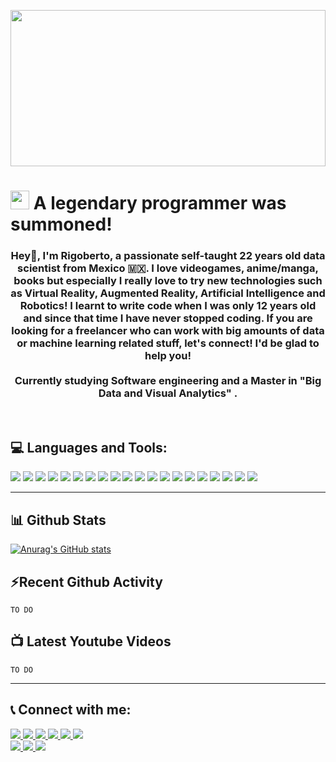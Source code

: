 <a href="#"><img width="100%" height="250px" src="https://www.bankleumiusa.com/wp-content/uploads/2015/10/banner-industry-tech.jpg" /></a>

<h1><img src="https://cdna.artstation.com/p/assets/images/images/020/833/710/original/francesco-montibello-gandalf-1.gif?1569345311" width="30"/> A legendary programmer was summoned!</h1>
<h3 align="center"> Hey👋, I'm Rigoberto, a passionate self-taught 22 years old data scientist from Mexico 🇲🇽. I love videogames, anime/manga, books but especially I really love to try new technologies such as Virtual Reality, Augmented Reality, Artificial Intelligence and Robotics! I learnt to write code when I was only 12 years old and since that time I have never stopped coding. If you are looking for a freelancer who can work with big amounts of data or machine learning related stuff, let's connect! I'd be glad to help you! <br><br>  Currently studying <strong>Software engineering</strong> and a <strong> Master in "Big Data and Visual Analytics" </strong>.
</h3>
<br>

## 💻 Languages and Tools:

<a href="#"><img src="https://img.shields.io/badge/html5%20-%23E34F26.svg?&style=for-the-badge&logo=html5&logoColor=white"/></a>
<a href="#"><img src="https://img.shields.io/badge/css3%20-%231572B6.svg?&style=for-the-badge&logo=css3&logoColor=white"/></a>
<a href="#"><img src="https://img.shields.io/badge/JavaScript-323330?style=for-the-badge&logo=javascript&logoColor=F7DF1E"/></a>
<a href="#"><img src="https://img.shields.io/badge/C%2B%2B-00599C?style=for-the-badge&logo=c%2B%2B&logoColor=white"/></a>
<a href="#"><img src="https://img.shields.io/badge/Python-FFD43B?style=for-the-badge&logo=python&logoColor=blue"/></a>
<a href="#"><img src="https://img.shields.io/badge/R-276DC3?style=for-the-badge&logo=r&logoColor=white"/></a>
<a href="#"><img src="https://img.shields.io/badge/MySQL-005C84?style=for-the-badge&logo=mysql&logoColor=white"/></a>
<a href="#"><img src="https://img.shields.io/badge/MongoDB-4EA94B?style=for-the-badge&logo=mongodb&logoColor=white"/></a>
<a href="#"><img src="https://img.shields.io/badge/Apache_Spark-FFFFFF?style=for-the-badge&logo=apachespark&logoColor=#E35A16"/></a>
<a href="#"><img src="https://img.shields.io/badge/PowerBI-F2C811?style=for-the-badge&logo=Power%20BI&logoColor=white"/></a>
<a href="#"><img src="https://img.shields.io/badge/Tableau-E97627?style=for-the-badge&logo=Tableau&logoColor=white"/></a>
<a href="#"><img src="https://img.shields.io/badge/RStudio-75AADB?style=for-the-badge&logo=RStudio&logoColor=white"/></a>
<a href="#"><img src="https://img.shields.io/badge/TensorFlow-FF6F00?style=for-the-badge&logo=tensorflow&logoColor=white"/></a>
<a href="#"><img src="https://img.shields.io/badge/OpenCV-27338e?style=for-the-badge&logo=OpenCV&logoColor=white"/></a>
<a href="#"><img src="https://img.shields.io/badge/Unity-100000?style=for-the-badge&logo=unity&logoColor=white"></a>
<a href="#"><img src="https://img.shields.io/badge/Visual_Studio_Code-0078D4?style=for-the-badge&logo=visual%20studio%20code&logoColor=white"/></a>
<a href="#"><img src="https://img.shields.io/badge/Visual_Studio-5C2D91?style=for-the-badge&logo=visual%20studio&logoColor=white"/></a>
<a href="#"><img src="https://img.shields.io/badge/PyCharm-000000.svg?&style=for-the-badge&logo=PyCharm&logoColor=white"/></a>
<a href="#"><img src="https://img.shields.io/badge/Colab-F9AB00?style=for-the-badge&logo=googlecolab&color=525252"/></a>
<a href="#"><img src="https://img.shields.io/badge/Jupyter-F37626.svg?&style=for-the-badge&logo=Jupyter&logoColor=white"/></a>

---

## 📊 Github Stats
[![Anurag's GitHub stats](https://github-readme-stats.vercel.app/api?username=technomagician-ros)](https://github.com/anuraghazra/github-readme-stats)

## ⚡Recent Github Activity
<!--START_SECTION:activity-->
    TO DO
<!--END_SECTION:activity-->

## 📺 Latest Youtube Videos
    TO DO
---



## 📞 Connect with me:

<!-- Discord-->
<a href="#" target="_blank">
<img src="https://img.shields.io/badge/Discord%20-%237289DA.svg?&style=for-the-badge&logo=discord&logoColor=white"/>
</a>
<!-- Facebook -->
<a href="#" target="_blank">
<img src="https://img.shields.io/badge/Facebook-1877F2?style=for-the-badge&logo=facebook&logoColor=white"/>
</a>
<!-- Instagram -->
<a href="#" target="_blank">
<img src="https://img.shields.io/badge/Instagram-E4405F?style=for-the-badge&logo=instagram&logoColor=white"/>
</a>
<!-- LinkedIn -->
<a href="#" target="_blank">
<img src="https://img.shields.io/badge/LinkedIn-0077B5?style=for-the-badge&logo=linkedin&logoColor=white"/>
</a>
<!-- Twitter -->
<a href="#" target="_blank">
<img  src="https://img.shields.io/badge/Twitter-1DA1F2?style=for-the-badge&logo=twitter&logoColor=white"/>
</a>
<!-- Youtube -->
<a href="#" target="_blank">
<img  src="https://img.shields.io/badge/Youtube-FF0000?style=for-the-badge&logo=youtube&logoColor=white"/>
</a>
<br/>
<!--MYANIMELIST-->
<a href="#" target="_blank">
<img src="https://img.shields.io/badge/Myanimelist-2E51A2?style=for-the-badge&logo=myanimelist&logoColor=white"/>
</a>

<!--RIOT GAMES-->
<a href="#" target="_blank">
<img src="https://img.shields.io/badge/Riot_Games-D32936?style=for-the-badge&logo=riot-games&logoColor=white"/>
</a>

<!--STEAM-->
<a href="#" target="_blank">
<img src="https://img.shields.io/badge/Steam-000000?style=for-the-badge&logo=steam&logoColor=white"/>
</a>
